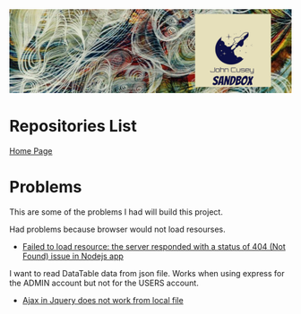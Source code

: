 <img src="https://github.com/johncuseysan/GettingStarted/blob/main/SanBanner.png" alt="John Cusey Sandbox Logo" height="150" width="1000">

# Repositories List

[Home Page](https://johncuseyhub.github.io/RepositoriesList/)

# Problems
This are some of the problems I had will build this project.

Had problems because browser would not load resourses.       
* [Failed to load resource: the server responded with a status of 404 (Not Found) issue in Nodejs app](https://stackoverflow.com/questions/58981613/failed-to-load-resource-the-server-responded-with-a-status-of-404-not-found-i)

 I want to read DataTable data from json file. Works when using express for the ADMIN account but not for the USERS account.      
* [Ajax in Jquery does not work from local file](https://stackoverflow.com/questions/17947971/ajax-in-jquery-does-not-work-from-local-file)
